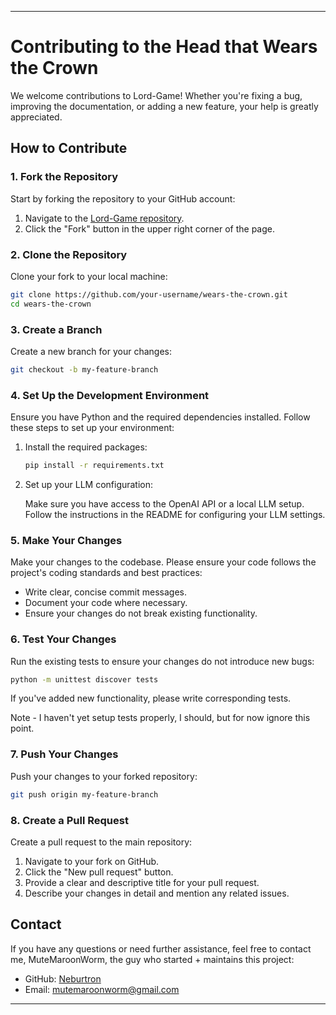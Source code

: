 ---

# Contributing to the Head that Wears the Crown

We welcome contributions to Lord-Game! Whether you're fixing a bug, improving the documentation, or adding a new feature, your help is greatly appreciated.

## How to Contribute

### 1. Fork the Repository

Start by forking the repository to your GitHub account:

1. Navigate to the [Lord-Game repository](https://github.com/neburtron/wears-the-crown).
2. Click the "Fork" button in the upper right corner of the page.

### 2. Clone the Repository

Clone your fork to your local machine:

```bash
git clone https://github.com/your-username/wears-the-crown.git
cd wears-the-crown
```

### 3. Create a Branch

Create a new branch for your changes:

```bash
git checkout -b my-feature-branch
```

### 4. Set Up the Development Environment

Ensure you have Python and the required dependencies installed. Follow these steps to set up your environment:

1. Install the required packages:

   ```bash
   pip install -r requirements.txt
   ```

2. Set up your LLM configuration:

   Make sure you have access to the OpenAI API or a local LLM setup. Follow the instructions in the README for configuring your LLM settings.

### 5. Make Your Changes

Make your changes to the codebase. Please ensure your code follows the project's coding standards and best practices:

- Write clear, concise commit messages.
- Document your code where necessary.
- Ensure your changes do not break existing functionality.

### 6. Test Your Changes

Run the existing tests to ensure your changes do not introduce new bugs:

```bash
python -m unittest discover tests
```

If you've added new functionality, please write corresponding tests.

Note - I haven't yet setup tests properly, I should, but for now ignore this point.

### 7. Push Your Changes

Push your changes to your forked repository:

```bash
git push origin my-feature-branch
```

### 8. Create a Pull Request

Create a pull request to the main repository:

1. Navigate to your fork on GitHub.
2. Click the "New pull request" button.
3. Provide a clear and descriptive title for your pull request.
4. Describe your changes in detail and mention any related issues.

## Contact

If you have any questions or need further assistance, feel free to contact me, MuteMaroonWorm, the guy who started + maintains this project:
- GitHub: [Neburtron](https://github.com/neburtron)
- Email: mutemaroonworm@gmail.com

---